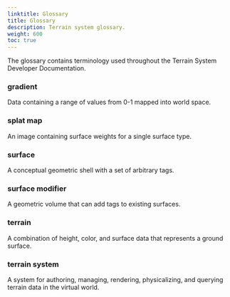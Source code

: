 ```yaml
---
linktitle: Glossary
title: Glossary
description: Terrain system glossary.
weight: 600
toc: true
---
```


The glossary contains terminology used throughout the Terrain System Developer Documentation. 


### gradient
Data containing a range of values from 0-1 mapped into world space.

### splat map
An image containing surface weights for a single surface type.

### surface
A conceptual geometric shell with a set of arbitrary tags.

### surface modifier
A geometric volume that can add tags to existing surfaces.

### terrain
A combination of height, color, and surface data that represents a ground surface.

### terrain system
A system for authoring, managing, rendering, physicalizing, and querying terrain data in the virtual world.

